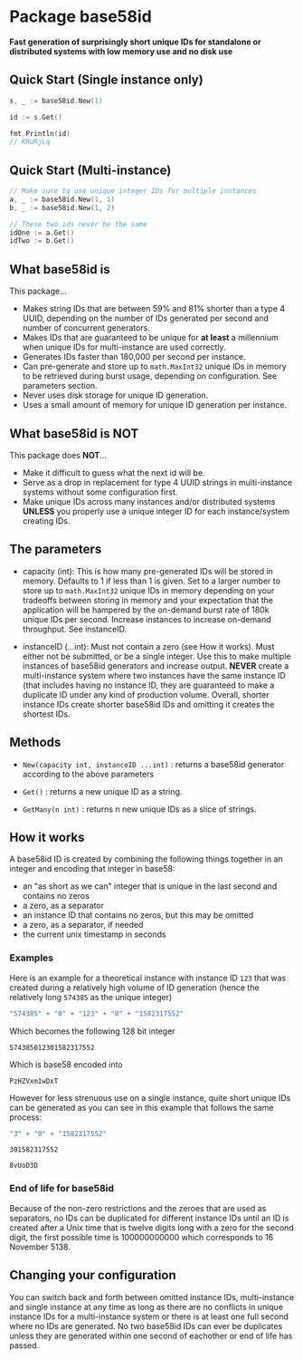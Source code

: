 # Package base58id

**Fast generation of surprisingly short unique IDs for standalone or distributed systems with low memory use 
and no disk use**

## Quick Start (Single instance only)

```go
s, _ := base58id.New(1)

id := s.Get()

fmt.Println(id)
// KRuRjLq
```

## Quick Start (Multi-instance)

```go
// Make sure to use unique integer IDs for multiple instances
a, _ := base58id.New(1, 1)
b, _ := base58id.New(1, 2)

// These two ids never be the same
idOne := a.Get()
idTwo := b.Get()
```

## What base58id is

This package...
- Makes string IDs that are between 59% and 81% shorter than a type 4 UUID, depending on 
the number of IDs generated per second and number of concurrent generators.
- Makes IDs that are guaranteed to be unique for **at least** a millennium when unique IDs for multi-instance are used correctly.
- Generates IDs faster than 180,000 per second per instance.
- Can pre-generate and store up to `math.MaxInt32` unique IDs in memory to be retrieved during 
burst usage, depending on configuration. See parameters section. 
- Never uses disk storage for unique ID generation.
- Uses a small amount of memory for unique ID generation per instance.

## What base58id is NOT

This package does **NOT**...
- Make it difficult to guess what the next id will be.
- Serve as a drop in replacement for type 4 UUID strings in multi-instance systems without some configuration first.
- Make unique IDs across many instances and/or distributed systems **UNLESS** you properly use a unique 
integer ID for each instance/system creating IDs.

## The parameters

- capacity (int): This is how many pre-generated IDs will be stored in memory. Defaults to 1 if 
less than 1 is given. Set to a larger number to store up to `math.MaxInt32` unique IDs in memory 
depending on your tradeoffs between storing in memory and your expectation that the application 
will be hampered by the on-demand burst rate of 180k unique IDs per second. Increase instances 
to increase on-demand throughput. See instanceID.

- instanceID (...int): Must not contain a zero (see How it works). Must either not be submitted, 
or be a single integer. Use this to make multiple instances of base58id generators and increase 
output. **NEVER** create a multi-instance system where two instances have the same instance ID 
(that includes having no instance ID, 
they are guaranteed to make a duplicate ID under any kind of production volume. Overall, shorter 
instance IDs create shorter base58id IDs and omitting it creates the shortest IDs.

## Methods

- `New(capacity int, instanceID ...int)` : returns a base58id generator according to the above parameters

- `Get()` : returns a new unique ID as a string. 

- `GetMany(n int)` : returns n new unique IDs as a slice of strings.

## How it works

A base58id ID is created by combining the following things together in an integer and encoding 
that integer in base58:

- an "as short as we can" integer that is unique in the last second and contains no zeros
- a zero, as a separator
- an instance ID that contains no zeros, but this may be omitted
- a zero, as a separator, if needed
- the current unix timestamp in seconds

### Examples

Here is an example for a theoretical instance with instance ID `123` that was created during a
relatively high volume of ID generation (hence the relatively long `574385` as the unique integer)

```go
"574385" + "0" + "123" + "0" + "1582317552"
```
Which becomes the following 128 bit integer
```
574385012301582317552
```
Which is base58 encoded into
```
PzHZVxm1wDxT
```

However for less strenuous use on a single instance, quite short unique IDs can be generated
 as you can see in this example that follows the same process:
```go
"3" + "0" + "1582317552"
```
```
301582317552
```
```
8vUoD3D
```

### End of life for base58id

Because of the non-zero restrictions and the zeroes that are used as separators, no IDs can be 
duplicated for different instance IDs until an ID is created after a Unix time that is twelve 
digits long with a zero for the second digit, the first possible time is 100000000000 which
 corresponds to 16 November 5138.


## Changing your configuration

You can switch back and forth between omitted instance IDs, multi-instance and single instance at 
any time as long as there are no conflicts in unique instance IDs for a multi-instance system or there 
is at least one full second where no IDs are generated. No two base58id IDs can ever be duplicates 
unless they are generated within one second of eachother or end of life has passed. 

